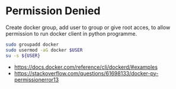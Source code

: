 # Permission Denied
Create docker group, add user to group or give root acces, to allow permission to run docker client in python programme.
```bash
sudo groupadd docker
sudo usermod -aG docker $USER
su -s ${USER}
```
- https://docs.docker.com/reference/cli/dockerd/#examples
- https://stackoverflow.com/questions/61698133/docker-py-permissionerror13